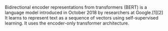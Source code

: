 Bidirectional encoder representations from transformers (BERT) is a language model introduced in October 2018 by researchers at Google.[1][2] It learns to represent text as a sequence of vectors using self-supervised learning. It uses the encoder-only transformer architecture.